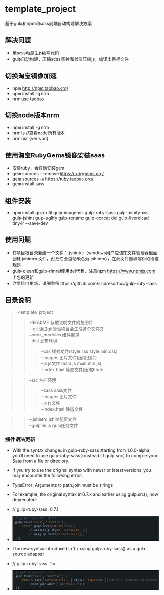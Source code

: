 # template_project  
基于gulp和npm和scss前端自动构建解决方案  

## 解决问题  
 - 用scss和原生js编写代码  
 - gulp自动构建，压缩scss,图片和检查压缩js，编译出目标文件  

## 切换淘宝镜像加速  
 - npm http://npm.taobao.org/  
 - npm install -g nrm  
 - nrm use taobao  

## 切换node版本nrm  
 - npm install -g nrm  
 - nrm ls //查看node所有版本  
 - nrm usr {verision}  

## 使用淘宝RubyGems镜像安装sass  
 - 安装ruby，会自动安装gem
 - gem sources --remove https://rubygems.org/  
 - gem sources -a https://ruby.taobao.org/  
 - gem install sass  

## 组件安装  
 - npm install gulp-util gulp-imagemin gulp-ruby-sass gulp-minify-css gulp-jshint gulp-uglify gulp-rename gulp-concat del gulp-livereload tiny-lr --save-dev  

## 使用问题  
 - 在项目根目录新建一个文件：.jshintrc（windows用户应该在文件管理器里面创建.jshintrc.文件，然后它会自动改名为.jshintrc），在此文件里填写你的检查规则
 - gulp-clean和gulp-rimraf使用del代替，注意npm https://www.npmjs.com 上包的更新  
 - 注意接口更新，详细参照https://github.com/sindresorhus/gulp-ruby-sass  

## 目录说明  
>-template_project  
>>-README 存放说明文件附加图片  
>>–.git 通过git管理项目会生成这个文件夹  
>>–node_modules 组件目录  
>>–dist 发布环境  
  >>>–css 样式文件(style.css style.min.css)  
  >>>–images 图片文件(压缩图片)  
  >>>–js js文件(main.js main.min.js)  
  >>>–index.html 静态文件(压缩html)  

>>–src 生产环境  
  >>>–sass sass文件  
  >>>–images 图片文件  
  >>>–js js文件  
  >>>–index.html 静态文件  

>>–.jshintrc jshint配置文件  
>>–gulpfile.js gulp任务文件  

### 插件语法更新  
 - With the syntax changes in gulp-ruby-sass starting from 1.0.0-alpha, you'll need to use gulp-ruby-sass() instead of gulp.src() to compile your Sass from a file or directory.  
 - If you try to use the original syntax with newer or latest versions, you may encounter the following error:  
 - TypeError: Arguments to path.join must be strings  
 - For example, the original syntax in 0.7.x and earlier using gulp.src(), now deprecated:  

 - // gulp-ruby-sass: 0.7.1  	
 - ![image](https://github.com/willworks/template_project/raw/master/README/old.png)  
 - The new syntax introduced in 1.x using gulp-ruby-sass() as a gulp source adapter:  

 - // gulp-ruby-sass: 1.x  
 - ![image](https://github.com/willworks/template_project/raw/master/README/new.png)  